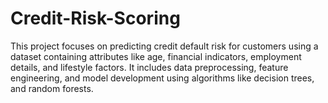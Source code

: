 # Credit-Risk-Scoring
This project focuses on predicting credit default risk for customers using a dataset containing attributes like age, financial indicators, employment details, and lifestyle factors.  It includes data preprocessing, feature engineering, and model development using algorithms like decision trees, and random forests.
